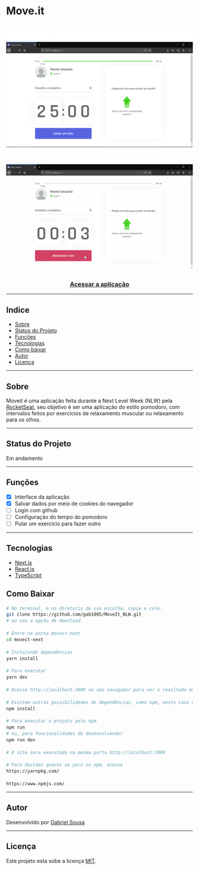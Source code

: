 # Move.it
<h1>
  <img src="./public/readme_images/moveit_captura.png" alt="Captura de tela" />
</h1>

<h1>
  <img src="./public/readme_images/moveit_gif.gif" alt="Gif moveit" />
</h1>

<h3 align='center'>
  <a href='https://pomodoto-moveit-gab1005.vercel.app/' target="_blank">Acessar a aplicação</a>
</h3>

---
## Indice
- [Sobre](#-Sobre)
- [Status do Projeto](#-status-do-projeto)
- [Funções](#-Funções)
- [Tecnologias](#-tecnologias)
- [Como baixar](#-como-baixar)
- [Autor](#-autor)
- [Licença](#-licença)

---
## Sobre
Moveit é uma aplicação feita durante a Next Level Week (NLW) pela <a href="https://rocketseat.com.br/" target="_blank">RocketSeat</a>, seu objetivo é ser uma aplicação do estilo pomodoro, com intervalos feitos por exercícios de relaxamento muscular ou relaxamento para os olhos.

---
## Status do Projeto
Em andamento

---
## Funções
- [X] Interface da aplicação
- [X] Salvar dados por meio de cookies do navegador
- [ ] Login com github
- [ ] Configuração do tempo do pomodoro
- [ ] Pular um exercício para fazer outro

---
## Tecnologias
- <a href="https://nextjs.org/" target="_blank">Next.js</a>
- <a href="https://pt-br.reactjs.org/" target="_blank">React.js</a>
- <a href="https://www.typescriptlang.org/" target="_blank">TypeScript</a>

## Como Baixar
```bash
# No terminal, e no diretorio de sua escolha, copie e cole.
git clone https://github.com/gab1005/MoveIt_NLW.git
# ou use a opção de download.

# Entre na pasta moveit-next
cd moveit-next

# Instalando dependências
yarn install

# Para executar
yarn dev

# Acesse http://localhost:3000 no seu navagador para ver o resultado em tempo de produção

# Existem outras possibilidades de dependências, como npm, neste caso utilize para instalar
npm install

# Para executar o projeto pelo npm
npm run
# ou, para funcionalidades de desenvolvendor
npm run dev

# O site sera executado na mesma porta http://localhost:3000

# Para duvidas quanto ao yarn ou npm, acesse
https://yarnpkg.com/

https://www.npmjs.com/
```
---
## Autor
Desenvolvido por <a href="https://www.linkedin.com/in/sousaggabriel/" target="_blank">Gabriel Sousa</a>

---
## Licença
Este projeto esta sobe a licença [MIT](./LICENSE).
